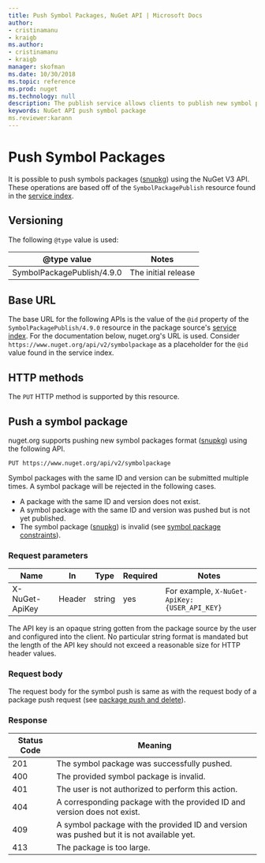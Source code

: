 ```yaml
---
title: Push Symbol Packages, NuGet API | Microsoft Docs
author:
- cristinamanu
- kraigb
ms.author:
- cristinamanu
- kraigb
manager: skofman
ms.date: 10/30/2018
ms.topic: reference
ms.prod: nuget
ms.technology: null
description: The publish service allows clients to publish new symbol packages.
keywords: NuGet API push symbol package
ms.reviewer:karann
---
```


# Push Symbol Packages

It is possible to push symbols packages ([snupkg](../create-packages/Symbol-Packages-V2.md)) using the NuGet V3 API.
These operations are based off of the `SymbolPackagePublish` resource found in the [service index](service-index.md).

## Versioning

The following `@type` value is used:

@type value                 | Notes
--------------------        | -----
SymbolPackagePublish/4.9.0  | The initial release

## Base URL

The base URL for the following APIs is the value of the `@id` property of the `SymbolPackagePublish/4.9.0` resource in the
package source's [service index](service-index.md). For the documentation below, nuget.org's URL is used. Consider 
`https://www.nuget.org/api/v2/symbolpackage` as a placeholder for the `@id` value found in the service index.

## HTTP methods

The `PUT` HTTP method is supported by this resource. 

## Push a symbol package

nuget.org supports pushing new symbol packages format ([snupkg](../create-packages/Symbol-Packages-V2.md)) using the following API. 

    PUT https://www.nuget.org/api/v2/symbolpackage

Symbol packages with the same ID and version
can be submitted multiple times. A symbol package will be rejected in the following cases.
- A package with the same ID and version does not exist.
- A symbol package with the same ID and version was pushed but is not yet published.
- The symbol package ([snupkg](../create-packages/Symbol-Packages-V2.md)) is invalid (see [symbol package constraints](../create-packages/Symbol-Packages-V2.md)).

### Request parameters

Name           | In     | Type   | Required | Notes
-------------- | ------ | ------ | -------- | -----
X-NuGet-ApiKey | Header | string | yes      | For example, `X-NuGet-ApiKey: {USER_API_KEY}`

The API key is an opaque string gotten from the package source by the user and configured into the client. No
particular string format is mandated but the length of the API key should not exceed a reasonable size for HTTP header
values.

### Request body

The request body for the symbol push is same as with the request body of a package push request (see [package push and delete](package-publish-resource.md)). 

### Response

Status Code | Meaning
----------- | -------
201         | The symbol package was successfully pushed.
400         | The provided symbol package is invalid.
401         | The user is not authorized to perform this action.
404         | A corresponding package with the provided ID and version does not exist.
409         | A symbol package with the provided ID and version was pushed but it is not available yet.
413         | The package is too large.

